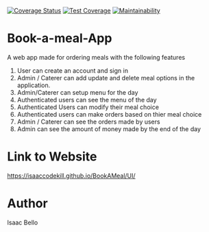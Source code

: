 [![Coverage Status](https://coveralls.io/repos/github/isaaccodekill/BookAMeal/badge.svg?branch=develop)](https://coveralls.io/github/isaaccodekill/BookAMeal?branch=develop)
[![Test Coverage](https://api.codeclimate.com/v1/badges/e46d7403dec00b237322/test_coverage)](https://codeclimate.com/github/isaaccodekill/BookAMeal/test_coverage)
[![Maintainability](https://api.codeclimate.com/v1/badges/e46d7403dec00b237322/maintainability)](https://codeclimate.com/github/isaaccodekill/BookAMeal/maintainability)


# Book-a-meal-App
A web app made for ordering meals with the following features
1. User can create an account and sign in
2. Admin / Caterer can add update and delete meal options in the application.
3. Admin/Caterer can setup menu for the day
4. Authenticated users can see the menu of the day
5. Authenticated Users can modify their meal choice
6. Authenticated users can make orders based on thier meal choice
7. Admin / Caterer can see the orders made by users
8. Admin can see the amount of money made by the end of the day

# Link to Website
https://isaaccodekill.github.io/BookAMeal/UI/


# Author
Isaac Bello
